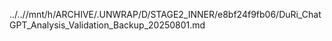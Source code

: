 ../..//mnt/h/ARCHIVE/.UNWRAP/D/STAGE2_INNER/e8bf24f9fb06/DuRi_ChatGPT_Analysis_Validation_Backup_20250801.md
